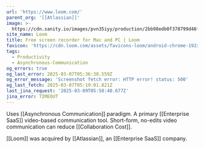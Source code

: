 ```yaml
---
url: 'https://www.loom.com/'
parent_org: '[[Atlassian]]'
image: >-
  https://cdn.sanity.io/images/pvn35iyy/production/2bb98edb0f378799d46fc7aa3564b9ad28604073-1200x627.png
site_name: Loom
title: Free screen recorder for Mac and PC | Loom
favicon: 'https://cdn.loom.com/assets/favicons-loom/android-chrome-192x192.png'
tags:
  - Productivity
  - Asynchronous-Communication
og_errors: true
og_last_error: 2025-03-07T05:36:38.559Z
og_error_message: 'Screenshot fetch error: HTTP error! status: 500'
og_last_fetch: 2025-03-07T05:19:01.821Z
last_jina_request: '2025-03-09T05:58:40.677Z'
jina_error: TIMEOUT
---
```


Uses [[Asynchronous Communication]] paradigm.  A primary [[Enterprise SaaS]] video-based communication tool.  Short-form, no-edits video communication can reduce [[Collaboration Cost]]. 

[[Loom]] was acquired by [[Atlassian]], an [[Enterprise SaaS]] company.  





